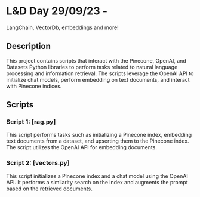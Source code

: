 # L&D Day 29/09/23 -

LangChain, VectorDb, embeddings and more!

## Description

This project contains scripts that interact with the Pinecone, OpenAI, and Datasets Python libraries to perform tasks related to natural language processing and information retrieval. The scripts leverage the OpenAI API to initialize chat models, perform embedding on text documents, and interact with Pinecone indices.

## Scripts

### Script 1: [rag.py]

This script performs tasks such as initializing a Pinecone index, embedding text documents from a dataset, and upserting them to the Pinecone index. The script utilizes the OpenAI API for embedding documents.

### Script 2: [vectors.py]

This script initializes a Pinecone index and a chat model using the OpenAI API. It performs a similarity search on the index and augments the prompt based on the retrieved documents.
